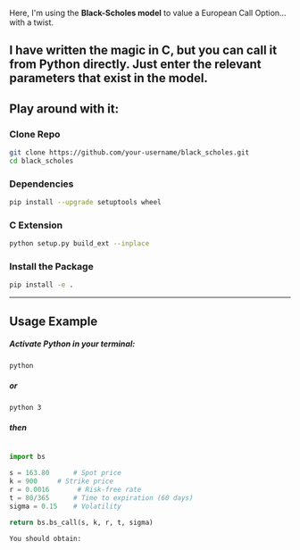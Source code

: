 Here, I'm using the **Black-Scholes model** to value a European Call Option... with a twist.

I have written the magic in C, but you can call it from Python directly. Just enter the relevant parameters that exist in the model.
---
## Play around with it:

### **Clone Repo**
```sh
git clone https://github.com/your-username/black_scholes.git
cd black_scholes
```

### **Dependencies**
```sh
pip install --upgrade setuptools wheel
```

### **C Extension**
```sh
python setup.py build_ext --inplace
```

### **Install the Package**
```sh
pip install -e .
```

---

## Usage Example

##### Activate Python in your terminal:
```sh
python
```
##### or
```sh
python 3
```
##### then

```python

import bs

s = 163.80      # Spot price
k = 900     # Strike price
r = 0.0016       # Risk-free rate
t = 80/365      # Time to expiration (60 days)
sigma = 0.15    # Volatility

return bs.bs_call(s, k, r, t, sigma)

You should obtain: 
